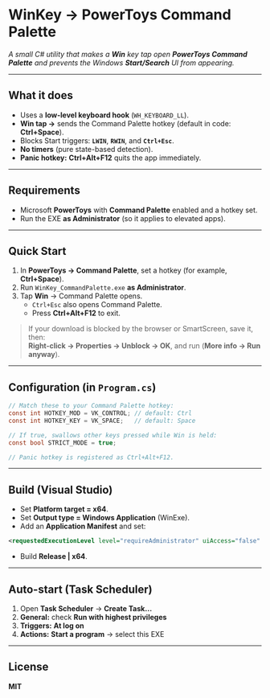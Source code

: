 # WinKey → PowerToys Command Palette

*A small C# utility that makes a **Win** key tap open **PowerToys Command Palette** and prevents the Windows **Start/Search** UI from appearing.*

---

## **What it does**
- Uses a **low-level keyboard hook** (`WH_KEYBOARD_LL`).
- **Win tap →** sends the Command Palette hotkey (default in code: **Ctrl+Space**).
- Blocks Start triggers: **`LWIN`**, **`RWIN`**, and **`Ctrl+Esc`**.
- **No timers** (pure state-based detection).
- **Panic hotkey:** **Ctrl+Alt+F12** quits the app immediately.

---

## **Requirements**
- Microsoft **PowerToys** with **Command Palette** enabled and a hotkey set.
- Run the EXE **as Administrator** (so it applies to elevated apps).

---

## **Quick Start**
1. In **PowerToys → Command Palette**, set a hotkey (for example, **Ctrl+Space**).
2. Run `WinKey_CommandPalette.exe` **as Administrator**.
3. Tap **Win** → Command Palette opens.  
   - `Ctrl+Esc` also opens Command Palette.  
   - Press **Ctrl+Alt+F12** to exit.

> If your download is blocked by the browser or SmartScreen, save it, then:  
> **Right-click → Properties → Unblock → OK**, and run (**More info → Run anyway**).

---

## **Configuration (in `Program.cs`)**
```csharp
// Match these to your Command Palette hotkey:
const int HOTKEY_MOD = VK_CONTROL; // default: Ctrl
const int HOTKEY_KEY = VK_SPACE;   // default: Space

// If true, swallows other keys pressed while Win is held:
const bool STRICT_MODE = true;

// Panic hotkey is registered as Ctrl+Alt+F12.
```

---

## **Build (Visual Studio)**
- Set **Platform target = x64**.
- Set **Output type = Windows Application** (WinExe).
- Add an **Application Manifest** and set:
```xml
<requestedExecutionLevel level="requireAdministrator" uiAccess="false" />
```
- Build **Release | x64**.

---

## **Auto-start (Task Scheduler)**
1. Open **Task Scheduler** → **Create Task…**
2. **General:** check **Run with highest privileges**
3. **Triggers:** **At log on**
4. **Actions:** **Start a program** → select this EXE

---

## **License**
**MIT**
